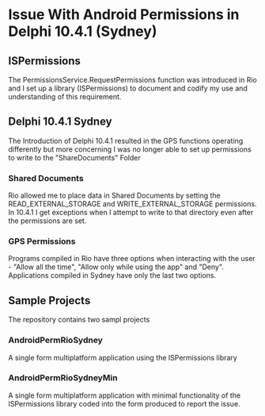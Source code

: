 # Issue With Android Permissions in Delphi 10.4.1 (Sydney)
## ISPermissions
The PermissionsService.RequestPermissions function was introduced in Rio and I set up a library (ISPermissions) to document and codify my use and understanding of this requirement.
## Delphi 10.4.1 Sydney
The Introduction of Delphi 10.4.1 resulted in the GPS functions operating differently but more concerning I was no longer able to set up permissions to write to the "ShareDocuments" Folder
### Shared Documents
Rio allowed me to place data in Shared Documents by setting the READ_EXTERNAL_STORAGE and WRITE_EXTERNAL_STORAGE permissions. In 10.4.1 I get exceptions when I attempt to write to that directory even after the permissions are set.
### GPS Permissions
Programs compiled in Rio have three options when interacting with the user - "Allow all the time", "Allow only while using the app" and "Deny". Applications compiled in Sydney have only the last two options.
## Sample Projects
The repository contains two sampl projects
### AndroidPermRioSydney
A single form multiplatform application using the ISPermissions library
### AndroidPermRioSydneyMin
A single form multiplatform application with minimal functionality of the ISPermissions library coded into the form produced to report the issue.


